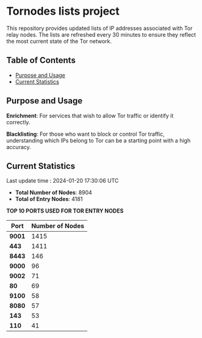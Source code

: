 # Tornodes lists project

This repository provides updated lists of IP addresses associated with Tor relay nodes. The lists are refreshed every 30 minutes to ensure they reflect the most current state of the Tor network.

## Table of Contents

- [Purpose and Usage](#purpose-and-usage)
- [Current Statistics](#current-statistics)


## Purpose and Usage

**Enrichment**: For services that wish to allow Tor traffic or identify it correctly.

**Blacklisting**: For those who want to block or control Tor traffic, understanding which IPs belong to Tor can be a starting point with a high accuracy.

## Current Statistics

Last update time : 2024-01-20 17:30:06 UTC

- **Total Number of Nodes**: 8904
- **Total of Entry Nodes**: 4181

**TOP 10 PORTS USED FOR TOR ENTRY NODES**

| **Port** | **Number of Nodes** |
|------|-----------------|
| **9001**   | 1415  |
| **443**   | 1411  |
| **8443**   | 146  |
| **9000**   | 96  |
| **9002**   | 71  |
| **80**   | 69  |
| **9100**   | 58  |
| **8080**   | 57  |
| **143**   | 53  |
| **110**   | 41  |

